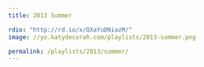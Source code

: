 ```yaml
---
title: 2013 Summer

rdio: "http://rd.io/x/QXaYuDNiazM/"
image: //yo.katydecorah.com/playlists/2013-summer.png

permalink: /playlists/2013/summer/
---
```


